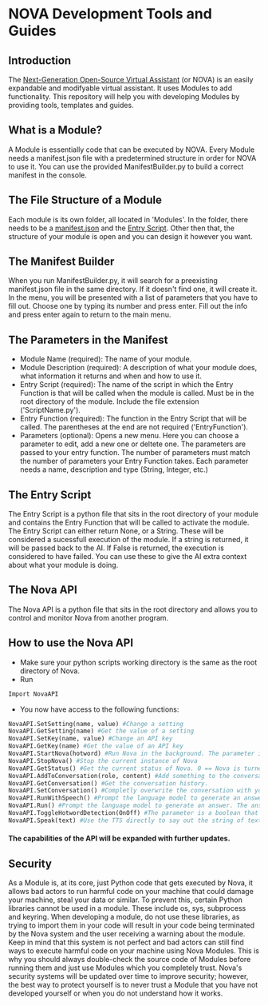 # NOVA Development Tools and Guides

## Introduction
The [Next-Generation Open-Source Virtual Assistant](https://github.com/00Julian00/Nova.git) (or NOVA) is an easily expandable and modifyable virtual assistant. It uses Modules to add functionality. This repository will help you with developing Modules by providing tools, templates and guides.

## What is a Module?
A Module is essentially code that can be executed by NOVA. Every Module needs a manifest.json file with a predetermined structure in order for NOVA to use it. You can use the provided ManifestBuilder.py to build a correct manifest in the console.

## The File Structure of a Module
Each module is its own folder, all located in 'Modules'. In the folder, there needs to be a [manifest.json](#the-manifest-builder) and the [Entry Script](#the-entry-script). Other then that, the structure of your module is open and you can design it however you want.

## The Manifest Builder
When you run ManifestBuilder.py, it will search for a preexisting manifest.json file in the same directory. If it doesn't find one, it will create it. In the menu, you will be presented with a list of parameters that you have to fill out. Choose one by typing its number and press enter. Fill out the info and press enter again to return to the main menu.

## The Parameters in the Manifest
- Module Name (required): The name of your module.
- Module Description (required): A description of what your module does, what information it returns and when and how to use it.
- Entry Script (required): The name of the script in which the Entry Function is that will be called when the module is called. Must be in the root directory of the module. Include the file extension ('ScriptName.py').
- Entry Function (required): The function in the Entry Script that will be called. The parentheses at the end are not required ('EntryFunction').
- Parameters (optional): Opens a new menu. Here you can choose a parameter to edit, add a new one or deltete one. The parameters are passed to your entry function. The number of parameters must match the number of parameters your Entry Function takes. Each parameter needs a name, description and type (String, Integer, etc.)

## The Entry Script
The Entry Script is a python file that sits in the root directory of your module and contains the Entry Function that will be called to activate the module. The Entry Script can either return None, or a String. These will be considered a sucessfull execution of the module. If a string is returned, it will be passed back to the AI. If False is returned, the execution is considered to have failed. You can use these to give the AI extra context about what your module is doing.

## The Nova API
The Nova API is a python file that sits in the root directory and allows you to control and monitor Nova from another program.

## How to use the Nova API
- Make sure your python scripts working directory is the same as the root directory of Nova.
- Run
```py
Import NovaAPI
```
- You now have access to the following functions:
```py
NovaAPI.SetSetting(name, value) #Change a setting
NovaAPI.GetSetting(name) #Get the value of a setting
NovaAPI.SetKey(name, value) #Change an API key
NovaAPI.GetKey(name) #Get the value of an API key
NovaAPI.StartNova(hotword) #Run Nova in the background. The parameter is aboolean that decides wether the hotword detection should run.
NovaAPI.StopNova() #Stop the current instance of Nova
NovaAPI.GetStatus() #Get the current status of Nova. 0 == Nova is turned off, 1 == Nova is turned on, 2 == Nova is currently starting
NovaAPI.AddToConversation(role, content) #Add something to the conversation. Role is a string. Choose from "user", "assistant" and "system". Content is the actual message.
NovaAPI.GetConversation() #Get the conversation history.
NovaAPI.SetConversation() #Completly overwrite the conversation with your own
NovaAPI.RunWithSpeech() #Prompt the language model to generate an answer and use the TTS to speak it.
NovaAPI.Run() #Prompt the language model to generate an answer. The answer is returned to you and not spoken by the TTS.
NovaAPI.ToggleHotwordDetection(OnOff) #The parameter is a boolean that will activate or deactivate the hotword detection
NovaAPI.Speak(text) #Use the TTS directly to say out the string of text you enter.
```
#### The capabilities of the API will be expanded with further updates.

## Security
As a Module is, at its core, just Python code that gets executed by Nova, it allows bad actors to run harmful code on your machine that could damage your machine, steal your data or similar. To prevent this, certain Python libraries cannot be used in a module. These include os, sys, subprocess and keyring. When developing a module, do not use these libraries, as trying to import them in your code will result in your code being terminated by the Nova system and the user receiving a warning about the module. Keep in mind that this system is not perfect and bad actors can still find ways to execute harmful code on your machine using Nova Modules. This is why you should always double-check the source code of Modules before running them and just use Modules which you completely trust. Nova's security systems will be updated over time to improve security; however, the best way to protect yourself is to never trust a Module that you have not developed yourself or when you do not understand how it works.
